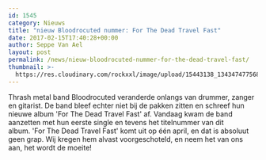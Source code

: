 ```yaml
---
id: 1545
category: Nieuws
title: "nieuw Bloodrocuted nummer: For The Dead Travel Fast"
date: 2017-02-15T17:40:28+00:00
author: Seppe Van Ael
layout: post
permalink: /news/nieuw-bloodrocuted-nummer-for-the-dead-travel-fast/
thumbnail: >-
  https://res.cloudinary.com/rockxxl/image/upload/15443138_1343474775685943_6077178828806340163_o.jpg
---
```

Thrash metal band Bloodrocuted veranderde onlangs van drummer, zanger en gitarist. De band bleef echter niet bij de pakken zitten en schreef hun nieuwe album 'For The Dead Travel Fast' af. Vandaag kwam de band aanzetten met hun eerste single en tevens het titelnummer van dit album. 'For The Dead Travel Fast' komt uit op één april, en dat is absoluut geen grap. Wij kregen hem alvast voorgeschoteld, en neem het van ons aan, het wordt de moeite!
